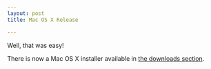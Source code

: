 ```yaml
---
layout: post
title: Mac OS X Release

---
```


Well, that was easy!

There is now a Mac OS X installer available in [the downloads
section](/qtimelapse/downloads).
